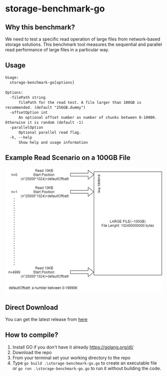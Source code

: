 # storage-benchmark-go
 ## Why this benchmark?
 We need to test a specific read operation of large files from network-based storage solutions. This benchmark tool measures the sequential and parallel read performance of large files in a particular way.
 
 ## Usage

    Usage:
      storage-benchmark-go[options]

    Options:
      -filePath string 
          filePath for the read test. A file larger than 100GB is recommended. (default "256GB.dummy")
      -offsetOption int
          An optional offset number as number of chunks between 0-10000. Otherwise it is random (default -1)
      -parallelOption
          Optional parallel read flag.
      -h, --help 
          Show help and usage information

 ## Example Read Scenario on a 100GB File 
 ![Example Read Scenario on a 100GB File](images/read_behavior.jpg)


 ## Direct Download
 You can get the latest release from [here](https://github.com/muhsingurel/storage-benchmark-go/releases)


 ## How to compile?
 1) Install GO if you don't have it already https://golang.org/dl/
 2) Download the repo
 3) From your terminal set your working directory to the repo
 4) Type ```go build .\storage-benchmark-go.go``` to create an executable file or ```go run .\storage-benchmark-go.go``` to run it without building the code.
